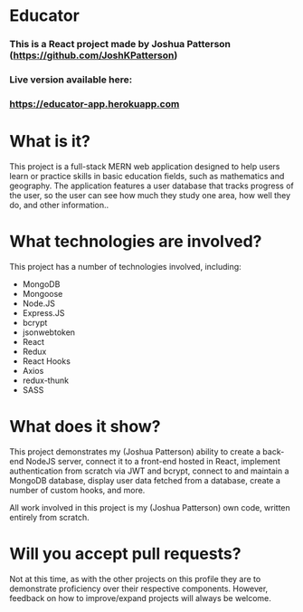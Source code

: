 # Educator

### This is a React project made by Joshua Patterson (https://github.com/JoshKPatterson)

### Live version available here:

### https://educator-app.herokuapp.com

# What is it?

This project is a full-stack MERN web application designed to help users learn or practice skills in basic education fields, such as mathematics and geography. The application features a user database that tracks progress of the user, so the user can see how much they study one area, how well they do, and other information..

# What technologies are involved?

This project has a number of technologies involved, including:

- MongoDB
- Mongoose
- Node.JS
- Express.JS
- bcrypt
- jsonwebtoken
- React
- Redux
- React Hooks
- Axios
- redux-thunk
- SASS

# What does it show?

This project demonstrates my (Joshua Patterson) ability to create a back-end NodeJS server, connect it to a front-end hosted in React, implement authentication from scratch via JWT and bcrypt, connect to and maintain a MongoDB database, display user data fetched from a database, create a number of custom hooks, and more.

All work involved in this project is my (Joshua Patterson) own code, written entirely from scratch.

# Will you accept pull requests?

Not at this time, as with the other projects on this profile they are to demonstrate proficiency over their respective components. However, feedback on how to improve/expand projects will always be welcome.
